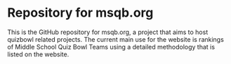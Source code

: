 # Repository for msqb.org
This is the GitHub repository for msqb.org, a project that aims to host quizbowl related projects. The current main use for the website is rankings of Middle School Quiz Bowl Teams using a detailed methodology that is listed on the website. 
